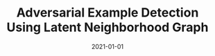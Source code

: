 ---
title: "Adversarial Example Detection Using Latent Neighborhood Graph"
collection: publications
permalink: /publication/2021-01-01-Adversarial-Example-Detection-Using-Latent-Neighborhood-Graph
date: 2021-01-01
venue: 'In the proceedings of 2021 IEEE/CVF International Conference on Computer Vision, ICCV 2021, Montreal, QC, Canada, October 10-17, 2021'
paperurl: 'https://doi.org/10.1109/ICCV48922.2021.00759'
citation: ' Ahmed Abusnaina,  Yuhang Wu,  Sunpreet Arora,  Yizhen Wang,  Fei Wang,  Hao Yang,  David Mohaisen, &quot;Adversarial Example Detection Using Latent Neighborhood Graph.&quot; In the proceedings of 2021 IEEE/CVF International Conference on Computer Vision, ICCV 2021, Montreal, QC, Canada, October 10-17, 2021, 2021.'
---